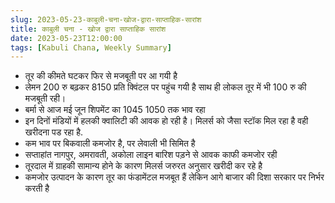 ```yaml
---
slug: 2023-05-23-काबुली-चना-खोज-द्वारा-साप्ताहिक-सारांश
title: काबुली चना - खोज द्वारा साप्ताहिक सारांश
date: 2023-05-23T12:00:00
tags: [Kabuli Chana, Weekly Summary]
---
```


- तूर की कीमते घटकर फिर से मजबूती पर आ गयी है
- लेमन 200 रु बढ़कर 8150 प्रति क्विंटल पर पहुंच गयी है साथ ही लोकल तूर में भी 100 रु की मजबूती रही।
- बर्मा से आज मई जून शिपमेंट का $1045~$1050 तक भाव रहा
- इन दिनों मंडियों में हलकी क्वालिटी की आवक हो रही है। मिलर्स को जैसा स्टॉक मिल रहा है वही खरीदना पड रहा है.
- कम भाव पर बिकवाली कमजोर है, पर लेवाली भी सिमित है
- सप्ताहांत नागपुर, अमरावती, अकोला लाइन बारिश पड़ने से आवक काफी कमजोर रही
- तूरदाल में ग्राहकी सामान्य होने के कारण मिलर्स जरुरत अनुसार खरीदी कर रहे है
- कमजोर उत्पादन के कारण तूर का फंडामेंटल मजबूत हैं लेकिन आगे बाजार की दिशा सरकार पर निर्भर करती है
